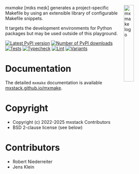 <img src="https://mxstack.github.io/mxmake/_images/mxmake-logo.svg"
     alt="mxmake logo"
     align="right"
     style="float: right; margin-left: 10px; margin-bottom: 10px; width: 25%" /> *mxmake* [mɪks meɪk] generates a project-specific Makefile by using an extensible library of configurable Makefile snippets.

It targets the development environments for Python packages but may be used outside of this playground.

[![Latest PyPI version](https://img.shields.io/pypi/v/mxmake.svg)](https://pypi.python.org/pypi/mxmake)
[![Number of PyPI downloads](https://img.shields.io/pypi/dm/mxmake.svg)](https://pypi.python.org/pypi/mxmake)
[![Tests](https://github.com/mxstack/mxmake/actions/workflows/test.yml/badge.svg)](https://github.com/mxstack/mxmake/actions/workflows/test.yml)
[![Typecheck](https://github.com/mxstack/mxmake/actions/workflows/typecheck.yml/badge.svg)](https://github.com/mxstack/mxmake/actions/workflows/typecheck.yml)
[![Lint](https://github.com/mxstack/mxmake/actions/workflows/lint.yml/badge.svg)](https://github.com/mxstack/mxmake/actions/workflows/lint.yml)
[![Variants](https://github.com/mxstack/mxmake/actions/workflows/variants.yml/badge.svg)](https://github.com/mxstack/mxmake/actions/workflows/variants.yml)

# Documentation

The detailed `mxmake` documentation is available [mxstack.github.io/mxmake](https://mxstack.github.io/mxmake).

# Copyright

- Copyright (c) 2022-2025 mxstack Contributors
- BSD 2-clause license (see below)

Contributors
============

- Robert Niederreiter
- Jens Klein
